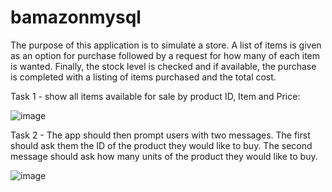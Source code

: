 # bamazonmysql
The purpose of this application is to simulate a store. A list of items is given as an option for purchase followed by a request for how many of each item is wanted. Finally, the stock level is checked and if available, the purchase is completed with a listing of items purchased and the total cost.  

Task 1 - show all items available for sale by product ID, Item and Price:

![image](https://user-images.githubusercontent.com/40874591/48308309-e13e9a00-e52f-11e8-9d4d-b6a0dce02555.png)

Task 2 - The app should then prompt users with two messages. 
  The first should ask them the ID of the product they would like to buy.
  The second message should ask how many units of the product they would like to buy.
  
![image](https://user-images.githubusercontent.com/40874591/48384387-255ca680-e6b8-11e8-9a19-0fd096058e5e.png)

